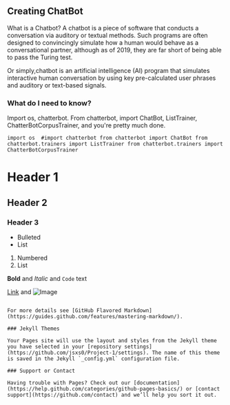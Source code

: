 ## Creating ChatBot

What is a Chatbot?
A chatbot is a piece of software that conducts a conversation via auditory or textual methods. Such programs are often designed to convincingly simulate how a human would behave as a conversational partner, although as of 2019, they are far short of being able to pass the Turing test.

Or simply,chatbot is an artificial intelligence (AI) program that simulates interactive human conversation by using key pre-calculated user phrases and auditory or text-based signals.

### What do I need to know?

Import os, chatterbot. From chatterbot, import ChatBot, ListTrainer, ChatterBotCorpusTrainer, and you're pretty much done.

`import os 
#import chatterbot
from chatterbot import ChatBot
from chatterbot.trainers import ListTrainer
from chatterbot.trainers import ChatterBotCorpusTrainer`

# Header 1
## Header 2
### Header 3

- Bulleted
- List

1. Numbered
2. List

**Bold** and _Italic_ and `Code` text

[Link](url) and ![Image](https://aws1.discourse-cdn.com/business6/uploads/github_atom/optimized/3X/1/8/1855d771ace8a2350c436ddf7f9145af608426c3_2_690x402.png)
```

For more details see [GitHub Flavored Markdown](https://guides.github.com/features/mastering-markdown/).

### Jekyll Themes

Your Pages site will use the layout and styles from the Jekyll theme you have selected in your [repository settings](https://github.com/jsxs0/Project-1/settings). The name of this theme is saved in the Jekyll `_config.yml` configuration file.

### Support or Contact

Having trouble with Pages? Check out our [documentation](https://help.github.com/categories/github-pages-basics/) or [contact support](https://github.com/contact) and we’ll help you sort it out.
